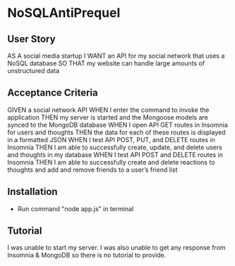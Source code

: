 # NoSQLAntiPrequel

## User Story 

AS A social media startup
I WANT an API for my social network that uses a NoSQL database
SO THAT my website can handle large amounts of unstructured data

## Acceptance Criteria 

GIVEN a social network API
WHEN I enter the command to invoke the application
THEN my server is started and the Mongoose models are synced to the MongoDB database
WHEN I open API GET routes in Insomnia for users and thoughts
THEN the data for each of these routes is displayed in a formatted JSON
WHEN I test API POST, PUT, and DELETE routes in Insomnia
THEN I am able to successfully create, update, and delete users and thoughts in my database
WHEN I test API POST and DELETE routes in Insomnia
THEN I am able to successfully create and delete reactions to thoughts and add and remove friends to a user’s friend list

## Installation 

- Run command "node app.js" in terminal 


## Tutorial 

I was unable to start my server. I was also unable to get any response from Insomnia & MongoDB so there is no tutorial to provide. 